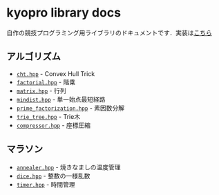 # kyopro library docs

自作の競技プログラミング用ライブラリのドキュメントです．実装は[こちら](https://github.com/nono927/kyopro)

## アルゴリズム

* [`cht.hpp`](algorithm/cht.md) - Convex Hull Trick
* [`factorial.hpp`](algorithm/factorial.md) - 階乗
* [`matrix.hpp`](algorithm/matrix.md) - 行列
* [`mindist.hpp`](algorithm/mindist.md) - 単一始点最短経路
* [`prime_factorization.hpp`](algorithm/prime_factorization.md) - 素因数分解
* [`trie_tree.hpp`](algorithm/trie_tree.md) - Trie木
* [`compressor.hpp`](algorithm/compressor.md) - 座標圧縮

## マラソン

* [`annealer.hpp`](marathon/annealer.md) - 焼きなましの温度管理
* [`dice.hpp`](marathon/dice.md) - 整数の一様乱数
* [`timer.hpp`](marathon/timer.md) - 時間管理